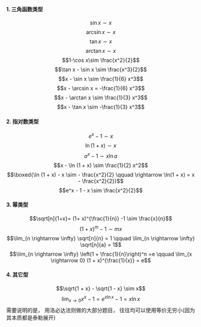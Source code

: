 #### 1. 三角函数类型
$$\sin x\sim x$$
$$\arcsin x \sim x$$
$$\tan x\sim x$$
$$\arctan x \sim x$$
$$1-\cos x\sim \frac{x^2}{2}$$
$$\tan x - \sin x \sim \frac{x^3}{2}$$
$$x - \sin x \sim \frac{1}{6} x^3$$
$$x - \arcsin x = -\frac{1}{6} x^3$$
$$x - \arctan x \sim \frac{1}{3} x^3$$
$$x - \tan x \sim -\frac{1}{3} x^3$$
#### 2. 指对数类型
$$e^x -1 \sim x$$
$$\ln (1 + x) \sim x$$
$$a^x -1 \sim  x\ln a$$
$$x - \ln (1 + x) \sim \frac{1}{2} x^2$$
$$\boxed{\ln (1 + x) - x \sim  - \frac{x^2}{2}  \qquad \rightarrow \ln(1 + x) = x - \frac{x^2}{2}}$$
$$e^x - 1 - x \sim \frac{x^2}{2}$$
#### 3. 幂类型
$$\sqrt[n]{1+x}= (1+ x)^{\frac{1}{n}} -1 \sim \frac{x}{n}$$
$$(1+ x)^m  -1\sim mx$$
$$\lim_{n \rightarrow \infty} \sqrt[n]{n} = 1 \qquad \lim_{n \rightarrow \infty} \sqrt[n]{a} = 1$$
$$\lim_{n \rightarrow \infty} \left(1 + \frac{1}{n}\right)^n =e \qquad \lim_{x \rightarrow 0} (1 + x)^{\frac{1}{x}} = e$$

#### 4. 其它型
$$\sqrt{1 + x} - \sqrt{1 - x}  \sim x$$
$$\lim_{x\rightarrow 0}x^x -1 = e^{x\ln x} -1  = x \ln x$$
需要说明的是， 用洛必达法则做的大部分题目， 往往均可以使用等价无穷小(因为其本质都是泰勒展开)
